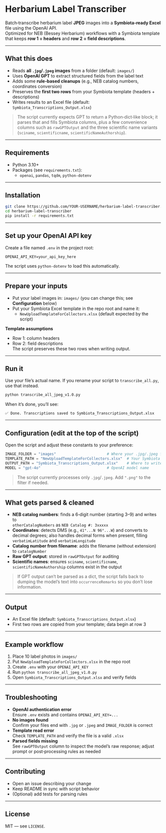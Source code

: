 # Herbarium Label Transcriber

Batch‑transcribe herbarium label **JPEG** images into a **Symbiota‑ready Excel** file using the OpenAI API.  
Optimized for NEB (Bessey Herbarium) workflows with a Symbiota template that keeps **row 1 = headers** and **row 2 = field descriptions**.

---

## What this does

- Reads **all `.jpg`/`.jpeg` images** from a folder (default: `images/`)
- Uses **OpenAI GPT** to extract structured fields from the label text
- Adds some **rule‑based cleanups** (e.g., NEB catalog numbers, coordinates conversion)
- Preserves the **first two rows** from your Symbiota template (headers + descriptions)
- Writes results to an Excel file (default: `Symbiota_Transcriptions_Output.xlsx`)

> The script currently expects GPT to return a Python‑dict‑like block; it parses that and fills Symbiota columns, plus a few convenience columns such as `rawGPTOutput` and the three scientific name variants (`sciname`, `scientificname`, `scientificNameAuthorship`).

---

## Requirements

- Python 3.10+
- Packages (see `requirements.txt`):
  - `openai`, `pandas`, `tqdm`, `python-dotenv`

---

## Installation

```bash
git clone https://github.com/YOUR-USERNAME/herbarium-label-transcriber.git
cd herbarium-label-transcriber
pip install -r requirements.txt
```

---

## Set up your OpenAI API key

Create a file named `.env` in the project root:

```
OPENAI_API_KEY=your_api_key_here
```

The script uses `python-dotenv` to load this automatically.

---

## Prepare your inputs

- Put your label images in: `images/` (you can change this; see **Configuration** below)
- Put your Symbiota Excel template in the repo root and name it:
  - `NewUploadTemplateForCollectors.xlsx` (default expected by the script)

**Template assumptions**
- Row 1: column headers
- Row 2: field descriptions  
The script preserves these two rows when writing output.

---

## Run it

Use your file’s actual name. If you rename your script to `transcribe_all.py`, use that instead.

```bash
python transcribe_all_jpeg_v1.0.py
```

When it’s done, you’ll see:

```
✅ Done. Transcriptions saved to Symbiota_Transcriptions_Output.xlsx
```

---

## Configuration (edit at the top of the script)

Open the script and adjust these constants to your preference:

```python
IMAGE_FOLDER = "images"                       # Where your .jpg/.jpeg files are
TEMPLATE_PATH = "NewUploadTemplateForCollectors.xlsx"  # Your Symbiota template
OUTPUT_PATH = "Symbiota_Transcriptions_Output.xlsx"    # Where to write results
MODEL = "gpt-4o"                              # OpenAI model name
```

> The script currently processes only `.jpg`/`.jpeg`. Add `".png"` to the filter if needed.

---

## What gets parsed & cleaned

- **NEB catalog numbers**: finds a 6‑digit number (starting 3–9) and writes to  
  `otherCatalogNumbers` as `NEB Catalog #: 3xxxxx`
- **Coordinates**: detects DMS (e.g., `41°...N 96°...W`) and converts to decimal degrees; also handles decimal forms when present, filling `verbatimLatitude` and `verbatimLongitude`
- **Catalog number from filename**: adds the filename (without extension) to `catalogNumber`
- **Raw GPT output**: stored in `rawGPTOutput` for auditing
- **Scientific names**: ensures `sciname`, `scientificname`, `scientificNameAuthorship` columns exist in the output

> If GPT output can’t be parsed as a dict, the script falls back to dumping the model’s text into `occurrenceRemarks` so you don’t lose information.

---

## Output

- An Excel file (default: `Symbiota_Transcriptions_Output.xlsx`)
- First two rows are copied from your template; data begin at row 3

---

## Example workflow

1. Place 10 label photos in `images/`
2. Put `NewUploadTemplateForCollectors.xlsx` in the repo root
3. Create `.env` with your `OPENAI_API_KEY`
4. Run `python transcribe_all_jpeg_v1.0.py`
5. Open `Symbiota_Transcriptions_Output.xlsx` and verify fields

---

## Troubleshooting

- **OpenAI authentication error**  
  Ensure `.env` exists and contains `OPENAI_API_KEY=...`
- **No images found**  
  Confirm your files end with `.jpg` or `.jpeg` and `IMAGE_FOLDER` is correct
- **Template read error**  
  Check `TEMPLATE_PATH` and verify the file is a valid `.xlsx`
- **Parsed fields missing**  
  See `rawGPTOutput` column to inspect the model’s raw response; adjust prompt or post‑processing rules as needed

---

## Contributing

- Open an issue describing your change
- Keep README in sync with script behavior
- (Optional) add tests for parsing rules

---

## License

MIT — see `LICENSE`.
